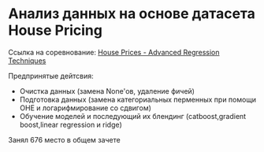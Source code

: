 # Анализ данных на основе датасета House Pricing

Ссылка на соревнование: [House Prices - Advanced Regression Techniques](https://www.kaggle.com/c/house-prices-advanced-regression-techniques/overview)

Предпринятые дейтсвия:
- Очистка данных (замена None'ов, удаление фичей)
- Подготовка данных (замена категориальных перменных при помощи OHE и логарифмирование со сдвигом)
- Обучение моделей и последующий их блендинг (catboost,gradient boost,linear regression и  ridge)

Занял 676 место в общем зачете
